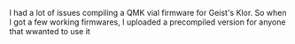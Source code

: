 I had a lot of issues compiling a QMK vial firmware for Geist's Klor. So when I got a few working firmwares, I uploaded a precompiled version for anyone that wwanted to use it 
